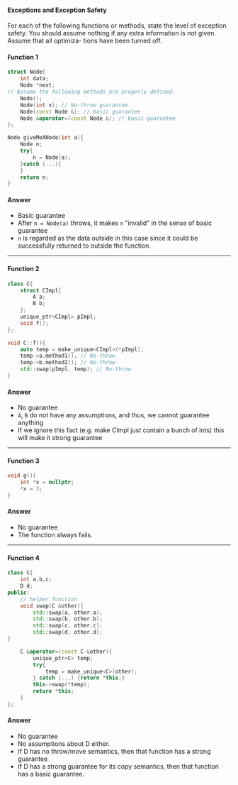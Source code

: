 #### Exceptions and Exception Safety
For each of the following functions or methods, state the level of exception safety. You should assume nothing if any extra information is not given. Assume that all optimiza- tions have been turned off.

#### Function 1
```c++
struct Node{ 
    int data;
    Node *next;
// Assume the following methods are properly defined.
    Node();
    Node(int x); // No-throw guarantee
    Node(const Node &); // basic guarantee
    Node &operator=(const Node &); // basic guarantee
};

Node giveMeANode(int a){
    Node n;
    try{
        n = Node(a);
    }catch (...){
    }
    return n;
}
```

#### Answer
- Basic guarantee 
- After `n = Node(a)` throws, it makes `n` "invalid" in the sense of basic guarantee
- `n` is regarded as the data outside in this case since it could be successfully returned to outside the function.
***

#### Function 2
```c++
class C{
    struct CImpl{
        A a;
        B b;
    };
    unique_ptr<CImpl> pImpl;
    void f(); 
};

void C::f(){
    auto temp = make_unique<CImpl>(*pImpl);
    temp->a.method1(); // No-throw
    temp->b.method2(); // No-throw
    std::swap(pImpl, temp); // No-throw
}
```

#### Answer
- No guarantee 
- `A`, `B` do not have any assumptions, and thus, we cannot guarantee anything
- If we ignore this fact (e.g. make CImpl just contain a bunch of ints) this will make it strong guarantee
***

#### Function 3
```c++
void g(){
    int *x = nullptr;
    *x = 3;
}
```

#### Answer
- No guarantee
- The function always fails.
***

#### Function 4
```c++
class C{
    int a,b,c;
    D d;
public:
    // helper function
    void swap(C &other){
        std::swap(a, other.a);
        std::swap(b, other.b);
        std::swap(c, other.c);
        std::swap(d, other.d);
}

    C &operator=(const C &other){
        unique_ptr<C> temp;
        try{
            temp = make_unique<C>(other);
        } catch (...) {return *this;}
        this->swap(*temp);
        return *this;
    } 
};
```

#### Answer
- No guarantee
- No assumptions about D either. 
- If D has no throw/move semantics, then that function has a strong guarantee
- If D has a strong guarantee for its copy semantics, then that function has a basic guarantee.